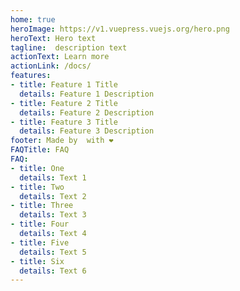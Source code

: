 ```yaml
---
home: true
heroImage: https://v1.vuepress.vuejs.org/hero.png
heroText: Hero text
tagline:  description text
actionText: Learn more
actionLink: /docs/
features:
- title: Feature 1 Title
  details: Feature 1 Description
- title: Feature 2 Title
  details: Feature 2 Description
- title: Feature 3 Title
  details: Feature 3 Description
footer: Made by  with ❤️
FAQTitle: FAQ
FAQ:
- title: One
  details: Text 1
- title: Two
  details: Text 2
- title: Three
  details: Text 3
- title: Four
  details: Text 4
- title: Five
  details: Text 5
- title: Six
  details: Text 6
---
```

